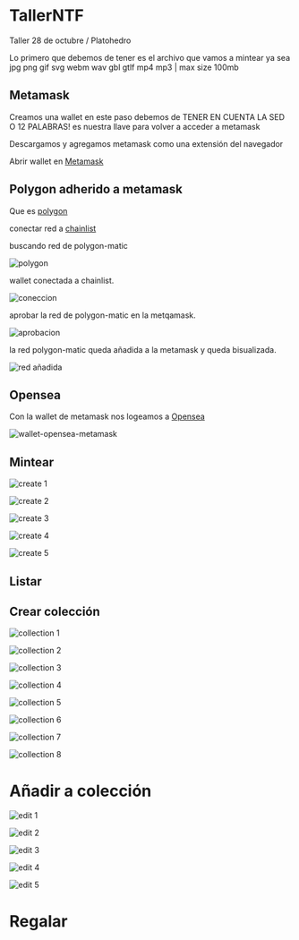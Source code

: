 # TallerNTF
Taller 28 de octubre / Platohedro 

Lo primero que debemos de tener es el archivo que vamos a mintear ya sea jpg png gif svg webm wav gbl gtlf mp4 mp3 | max size 100mb 


## Metamask 

Creamos una wallet en este paso debemos de TENER EN CUENTA LA SED O 12 PALABRAS! es nuestra llave para volver a acceder a metamask 

Descargamos y agregamos metamask como una extensión del navegador 

Abrir wallet en [Metamask](https://metamask.io/)  



## Polygon adherido a metamask

Que es [polygon](https://www.polygon.com/)

 conectar red a [chainlist](https://chainlist.org/) 
 
 
 buscando red de polygon-matic

 ![polygon](https://github.com/cypherplatxs/TallerNTF/blob/main/screenshots/polygon.png)
 
 wallet conectada a chainlist.
 
 ![coneccion](https://github.com/cypherplatxs/TallerNTF/blob/main/screenshots/metamask%20conectada%20a%20chainlist.png)
 
 aprobar la red de polygon-matic en la metqamask.
 
 ![aprobacion](https://github.com/cypherplatxs/TallerNTF/blob/main/screenshots/aprobar%20red%20hacia%20metamask.png)
 
 la red polygon-matic queda añadida a la metamask y queda bisualizada.
 
 ![red añadida](https://github.com/cypherplatxs/TallerNTF/blob/main/screenshots/red%20de%20polygon-matic%20a%C3%B1dida%20.png)

 


## Opensea

Con la wallet de metamask nos logeamos a [Opensea](https://opensea.io/)

 ![wallet-opensea-metamask](https://github.com/cypherplatxs/TallerNTF/blob/main/screenshots/opensea%20y%20metamaask.png)



## Mintear

![create 1](./screenshots/create1.png?raw=true "Optional Title")

![create 2](./screenshots/create2.png?raw=true "Optional Title")

![create 3](./screenshots/create3.png?raw=true "Optional Title")

![create 4](./screenshots/create4.png?raw=true "Optional Title")

![create 5](./screenshots/create5.png?raw=true "Optional Title")





## Listar


## Crear colección

![collection 1](./screenshots/collection1.png?raw=true "Optional Title")

![collection 2](./screenshots/collection2.png?raw=true "Optional Title")

![collection 3](./screenshots/collection3.png?raw=true "Optional Title")

![collection 4](./screenshots/collection4.png?raw=true "Optional Title")

![collection 5](./screenshots/collection5.png?raw=true "Optional Title")

![collection 6](./screenshots/collection6.png?raw=true "Optional Title")

![collection 7](./screenshots/collection7.png?raw=true "Optional Title")

![collection 8](./screenshots/collection8.png?raw=true "Optional Title")
# Añadir a colección

![edit 1](./screenshots/edit1.png?raw=true "Optional Title")

![edit 2](./screenshots/edit2.png?raw=true "Optional Title")

![edit 3](./screenshots/edit3.png?raw=true "Optional Title")

![edit 4](./screenshots/edit4.png?raw=true "Optional Title")

![edit 5](./screenshots/edit5.png?raw=true "Optional Title")



# Regalar
